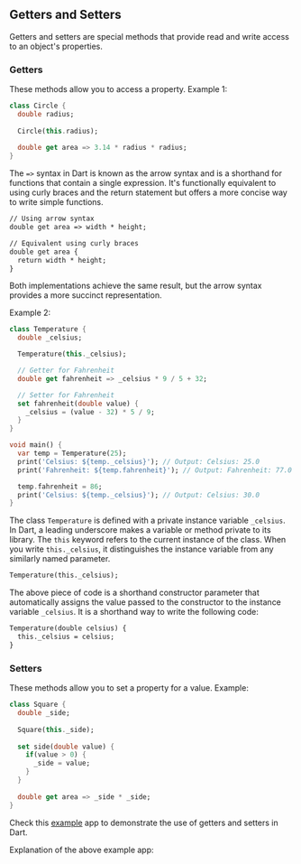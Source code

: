 ## Getters and Setters
Getters and setters are special methods that provide read and write access to an object's properties.
### Getters
These methods allow you to access a property.
Example 1:
```dart
class Circle {
  double radius;
  
  Circle(this.radius);
  
  double get area => 3.14 * radius * radius;
}
```
The `=>` syntax in Dart is known as the arrow syntax and is a shorthand for functions that contain a single expression. It's functionally equivalent to using curly braces and the return statement but offers a more concise way to write simple functions.
```diff
// Using arrow syntax
double get area => width * height;

// Equivalent using curly braces
double get area {
  return width * height;
}
```
Both implementations achieve the same result, but the arrow syntax provides a more succinct representation.

Example 2:
```dart
class Temperature {
  double _celsius;

  Temperature(this._celsius);

  // Getter for Fahrenheit
  double get fahrenheit => _celsius * 9 / 5 + 32;

  // Setter for Fahrenheit
  set fahrenheit(double value) {
    _celsius = (value - 32) * 5 / 9;
  }
}

void main() {
  var temp = Temperature(25);
  print('Celsius: ${temp._celsius}'); // Output: Celsius: 25.0
  print('Fahrenheit: ${temp.fahrenheit}'); // Output: Fahrenheit: 77.0

  temp.fahrenheit = 86;
  print('Celsius: ${temp._celsius}'); // Output: Celsius: 30.0
}
```
The class `Temperature` is defined with a private instance variable `_celsius`. In Dart, a leading underscore makes a variable or method private to its library.
The `this` keyword refers to the current instance of the class. When you write `this._celsius`, it distinguishes the instance variable from any similarly named parameter.
```diff
Temperature(this._celsius);
```
The above piece of code is a shorthand constructor parameter that automatically assigns the value passed to the constructor to the instance variable `_celsius`.
It is a shorthand way to write the following code:
```diff
Temperature(double celsius) {
  this._celsius = celsius;
}
```
### Setters
These methods allow you to set a property for a value.
Example:
```dart
class Square {
  double _side;
  
  Square(this._side);
  
  set side(double value) {
    if(value > 0) {
      _side = value;
    }
  }
  
  double get area => _side * _side;
}
```

Check this <a href="https://github.com/PranavBawgikar/dart-notes/tree/main/demo-apps/getters-and-setters-demo-app/lib">example</a> app to demonstrate the use of getters and setters in Dart.

Explanation of the above example app:
